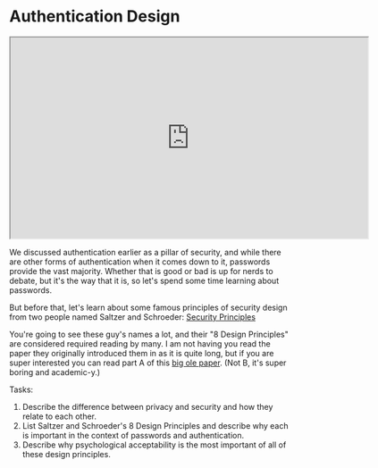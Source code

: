# Authentication Design

<iframe allowfullscreen height="360" src="https://www.youtube.com/embed/LE7bS8ir4F8?wmode=opaque" width="640"></iframe>  

We discussed authentication earlier as a pillar of security, and while
there are other forms of authentication when it comes down to it,
passwords provide the vast majority. Whether that is good or bad is up
for nerds to debate, but it's the way that it is, so let's spend some
time learning about passwords.

But before that, let's learn about some famous principles of security
design from two people named Saltzer and Schroeder: <a
href="https://dwheeler.com/secure-programs/Secure-Programs-HOWTO/follow-good-principles.html"
rel="noopener" target="_blank">Security Principles</a>

You're going to see these guy's names a lot, and their "8 Design
Principles" are considered required reading by many. I am not having you
read the paper they originally introduced them in as it is quite long,
but if you are super interested you can read part A of this <a
href="http://web.mit.edu/Saltzer/www/publications/protection/Basic.html"
rel="noopener" target="_blank">big ole paper</a>. (Not B, it's super
boring and academic-y.)

Tasks:

1.  Describe the difference between privacy and security and how they
    relate to each other.
2.  List Saltzer and Schroeder's 8 Design Principles and describe why
    each is important in the context of passwords and authentication.
3.  Describe why psychological acceptability is the most important of
    all of these design principles.
